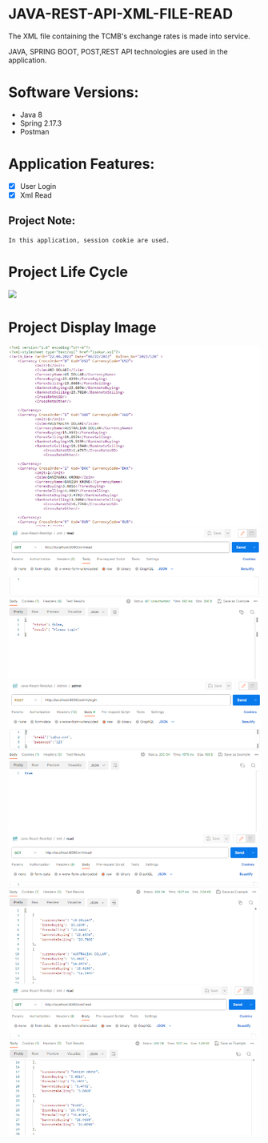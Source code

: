 # JAVA-REST-API-XML-FILE-READ

<p> 
The XML file containing the TCMB's exchange rates is made into service.

JAVA, SPRING BOOT, POST,REST API technologies are used in the application.
</p>

# Software Versions:
- Java 8
- Spring 2.17.3
- Postman
   
# Application Features:
- [x] User Login
- [x] Xml Read  

## Project Note:
```
In this application, session cookie are used.
```


# Project Life Cycle
<img src="USER-APP-FOTO/LOGİN.png" style="max-width:100%;">

# Project Display Image

<p>
      <a href="https://github.com/hakanozer/AndroidCampaigns/blob/master/ekran_goruntuleri/1.png" target="_blank">
    <img src="XML READ FOTO/XML.png" style="max-width:100%;"> 
</a>
<a href="https://github.com/hakanozer/AndroidCampaigns/blob/master/ekran_goruntuleri/1.png" target="_blank">
    <img src="XML READ FOTO/LOGIN.png" style="max-width:100%;"> 
</a>
    <a href="https://github.com/hakanozer/AndroidCampaigns/blob/master/ekran_goruntuleri/1.png" target="_blank">
    <img src="XML READ FOTO/LOGIN BAŞARILI.png" style="max-width:100%;"> 
</a>
       <a href="https://github.com/hakanozer/AndroidCampaigns/blob/master/ekran_goruntuleri/1.png" target="_blank">
    <img src="XML READ FOTO/SERVICE1.png" style="max-width:100%;"> 
</a>
       <a href="https://github.com/hakanozer/AndroidCampaigns/blob/master/ekran_goruntuleri/1.png" target="_blank">
    <img src="XML READ FOTO/SERVICE2.png" style="max-width:100%;"> 
</a>
</p>
